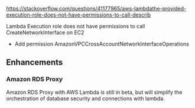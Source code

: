 

https://stackoverflow.com/questions/41177965/aws-lambdathe-provided-execution-role-does-not-have-permissions-to-call-describ

Lambda Execution role does not have permissions to call CreateNetworkInterface on EC2
- Add permission AmazonVPCCrossAccountNetworkInterfaceOperations

## Enhancements

### Amazon RDS Proxy
Amazon RDS Proxy with AWS Lambda is still in beta, but will simplify the orchestration of database security and connections with lambda. 